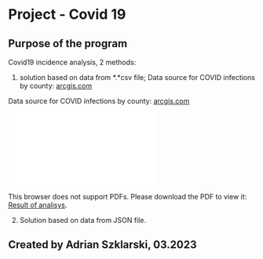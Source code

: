 # Project - Covid 19

## Purpose of the program

Covid19 incidence analysis, 2 methods:

1. solution based on data from *.*csv file;
Data source for COVID infections by county: <a href="https://www.arcgis.com/sharing/rest/content/items/e16df1fa98c2452783ec10b0aea4b341/dat
a">arcgis.com</a>

Data source for COVID infections by county: <a href="https://arcgis.com/sharing/rest/content/items/b860f2797f7f4da789cb6fccf6bd5bc7/data">arcgis.com</a>

<object data="/home/adrian/Pulpit/GitHub_Public/Covid_19/Analisys Covid19.pdf" type="application/pdf" width="700px" height="700px">
    <embed src="/home/adrian/Pulpit/GitHub_Public/Covid_19/Analisys Covid19.pdf">
        <p>This browser does not support PDFs. Please download the PDF to view it: <a href="http://yoursite.com/the.pdf">Result of analisys</a>.</p>
    </embed>
</object>

2. Solution based on data from JSON file.

## Created by Adrian Szklarski, 03.2023


